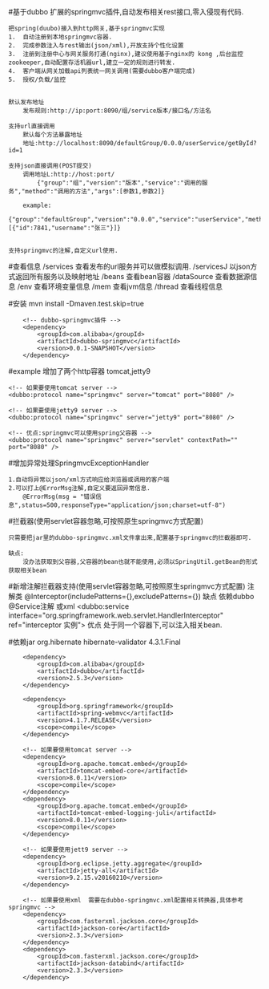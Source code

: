#基于dubbo 扩展的springmvc插件,自动发布相关rest接口,零入侵现有代码.

	把spring(duubo)接入到http网关,基于springmvc实现
	1.	自动注册到本地springmvc容器.
	2.	完成参数注入与rest输出(json/xml),开放支持个性化设置
	3.	注册到注册中心与网关服务打通(nginx),建议使用基于nginx的 kong ,后台监控zookeeper,自动配置存活机器url,建立一定的规则进行转发.
	4.	客户端从网关加载api列表统一网关调用(需要dubbo客户端完成)
	5.	授权/负载/监控

	
	默认发布地址
		发布规则:http://ip:port:8090/组/service版本/接口名/方法名
		
	支持url直接调用
		默认每个方法暴露地址
		地址:http://localhost:8090/defaultGroup/0.0.0/userService/getById?id=1
	
	支持json直接调用(POST提交)
		调用地址L:http://host:port/
			{"group":"组","version":"版本","service":"调用的服务","method":"调用的方法","args":[参数1,参数2]}
	
		example:
			{"group":"defaultGroup","version":"0.0.0","service":"userService","method":"insert","args":[{"id":7841,"username":"张三"}]}

	
	支持springmvc的注解,自定义url使用.
	
#查看信息
		/services			查看发布的url服务并可以做模拟调用.
		/servicesJ			以json方式返回所有服务以及映射地址
		/beans				查看bean容器
		/dataSource			查看数据源信息
		/env				查看环境变量信息
		/mem				查看jvm信息
		/thread				查看线程信息
	
		
#安装
mvn install -Dmaven.test.skip=true

		<!-- dubbo-springmvc插件 -->
		<dependency>
			<groupId>com.alibaba</groupId>
			<artifactId>dubbo-springmvc</artifactId>
			<version>0.0.1-SNAPSHOT</version>
		</dependency>

#example
	增加了两个http容器 tomcat,jetty9
	
	<!-- 如果要使用tomcat server -->
	<dubbo:protocol name="springmvc" server="tomcat" port="8080" />
	
	<!-- 如果要使用jetty9 server -->
	<dubbo:protocol name="springmvc" server="jetty9" port="8080" />
	
	<!-- 优点:springmvc可以使用spring父容器 -->
	<dubbo:protocol name="springmvc" server="servlet" contextPath="" port="8080" />
	

#增加异常处理SpringmvcExceptionHandler

	1.自动将异常以json/xml方式响应给浏览器或调用的客户端
	2.可以打上@ErrorMsg注解,自定义要返回异常信息.
		@ErrorMsg(msg = "错误信息",status=500,responseType="application/json;charset=utf-8")
		
#拦截器(使用servlet容器忽略,可按照原生springmvc方式配置)

	只需要把jar里的dubbo-springmvc.xml文件拿出来,配置基于springmvc的拦截器即可.
	
	缺点:
		没办法获取到父容器,父容器的bean也就不能使用,必须以SpringUtil.getBean的形式获取相关bean

#新增注解拦截器支持(使用servlet容器忽略,可按照原生springmvc方式配置)
	注解类
		@Interceptor(includePatterns={},excludePatterns={}) 
		缺点
			依赖dubbo 
				@Service注解
				或xml <dubbo:service interface="org.springframework.web.servlet.HandlerInterceptor" ref="interceptor 实例">
		优点
			处于同一个容器下,可以注入相关bean.
	
	
	
	
#依赖jar
		<dependency>
			<groupId>org.hibernate</groupId>
			<artifactId>hibernate-validator</artifactId>
			<version>4.3.1.Final</version>
		</dependency>
		
		<dependency>
			<groupId>com.alibaba</groupId>
			<artifactId>dubbo</artifactId>
			<version>2.5.3</version>
		</dependency>
		
		<dependency>
			<groupId>org.springframework</groupId>
			<artifactId>spring-webmvc</artifactId>
			<version>4.1.7.RELEASE</version>
			<scope>compile</scope>
		</dependency>
		
		<!-- 如果要使用tomcat server -->
		<dependency>
			<groupId>org.apache.tomcat.embed</groupId>
			<artifactId>tomcat-embed-core</artifactId>
			<version>8.0.11</version>
			<scope>compile</scope>
		</dependency>
		<dependency>
			<groupId>org.apache.tomcat.embed</groupId>
			<artifactId>tomcat-embed-logging-juli</artifactId>
			<version>8.0.11</version>
			<scope>compile</scope>
		</dependency>
		
		<!-- 如果要使用jett9 server -->
		<dependency>
			<groupId>org.eclipse.jetty.aggregate</groupId>
			<artifactId>jetty-all</artifactId>
			<version>9.2.15.v20160210</version>
		</dependency>
		
		<!-- 如果要使用xml  需要在dubbo-springmvc.xml配置相关转换器,具体参考springmvc -->
		<dependency>
			<groupId>com.fasterxml.jackson.core</groupId>
			<artifactId>jackson-core</artifactId>
			<version>2.3.3</version>
		</dependency>
		<dependency>
			<groupId>com.fasterxml.jackson.core</groupId>
			<artifactId>jackson-databind</artifactId>
			<version>2.3.3</version>
		</dependency>